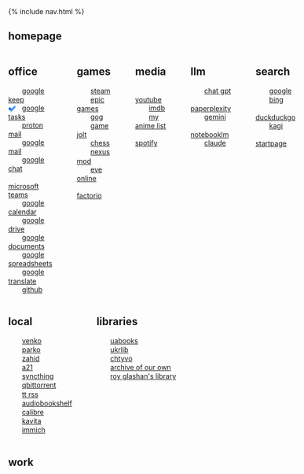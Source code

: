 <body>
  {% include nav.html %}
</body>

## homepage

<div style="display: flex; gap: 50px; align-items: flex-start;">

  <div>
    <h2>office</h2>
     <ul style="list-style: none; padding-left: 0;">
      <li>
        <img src="https://t3.gstatic.com/faviconV2?client=SOCIAL&type=FAVICON&fallback_opts=TYPE,SIZE,URL&url=https://keep.google.com/&size=16" style="width:16px; height:16px; vertical-align:middle; margin-right:8px;">
        <a href="https://keep.google.com/">google keep</a>
      </li>
      <li>
        <img src="/assets/icons/icons8-microsoft-todo-2019-16.png" style="width:16px; height:16px; vertical-align:middle; margin-right:8px;">
        <a href="https://tasks.google.com/tasks/">google tasks</a>
      </li>
      <li>
        <img src="https://t3.gstatic.com/faviconV2?client=SOCIAL&type=FAVICON&fallback_opts=TYPE,SIZE,URL&url=https://mail.proton.me/u/1/inbox&size=16" style="width:16px; height:16px; vertical-align:middle; margin-right:8px;">
        <a href="https://mail.proton.me/u/1/inbox">proton mail</a>
      </li>
      <li>
        <img src="https://t3.gstatic.com/faviconV2?client=SOCIAL&type=FAVICON&fallback_opts=TYPE,SIZE,URL&url=https://mail.google.com/mail/u/0/&size=16#inbox" style="width:16px; height:16px; vertical-align:middle; margin-right:8px;">
        <a href="https://mail.google.com/mail/u/0/#inbox">google mail</a>
      </li>
      <li>
        <img src="https://t2.gstatic.com/faviconV2?client=SOCIAL&type=FAVICON&fallback_opts=TYPE,SIZE,URL&url=https://mail.google.com/chat/u/0/&size=16#chat/home" style="width:16px; height:16px; vertical-align:middle; margin-right:8px;">
        <a href="https://mail.google.com/chat/u/0/#chat/home">google chat</a>
      </li>
      <li>
        <img src="https://t3.gstatic.com/faviconV2?client=SOCIAL&type=FAVICON&fallback_opts=TYPE,SIZE,URL&url=https://teams.live.com/v2&size=16" style="width:16px; height:16px; vertical-align:middle; margin-right:8px;">
        <a href="https://teams.live.com/v2">microsoft teams</a>
      </li>
      <li>
        <img src="https://t3.gstatic.com/faviconV2?client=SOCIAL&type=FAVICON&fallback_opts=TYPE,SIZE,URL&url=https://calendar.google.com/calendar/u/0/r?pli=1&size=16" style="width:16px; height:16px; vertical-align:middle; margin-right:8px;">
        <a href="https://calendar.google.com/calendar/u/0/r?pli=1">google calendar</a>
      </li>
      <li>
        <img src="https://t2.gstatic.com/faviconV2?client=SOCIAL&type=FAVICON&fallback_opts=TYPE,SIZE,URL&url=https://drive.google.com/drive/home&size=16" style="width:16px; height:16px; vertical-align:middle; margin-right:8px;">
        <a href="https://drive.google.com/drive/home">google drive</a>
      </li>
      <li>
        <img src="https://t1.gstatic.com/faviconV2?client=SOCIAL&type=FAVICON&fallback_opts=TYPE,SIZE,URL&url=https://docs.google.com/document/u/&size=16" style="width:16px; height:16px; vertical-align:middle; margin-right:8px;">
        <a href="https://docs.google.com/document/u/0/?pli=1">google documents</a>
      </li>
      <li>
        <img src="https://t3.gstatic.com/faviconV2?client=SOCIAL&type=FAVICON&fallback_opts=TYPE,SIZE,URL&url=https://docs.google.com/spreadsheets/u/0/?pli=1&size=16" style="width:16px; height:16px; vertical-align:middle; margin-right:8px;">
        <a href="https://docs.google.com/spreadsheets/u/0/?pli=1">google spreadsheets</a>
      </li>
      <li>
        <img src="https://t3.gstatic.com/faviconV2?client=SOCIAL&type=FAVICON&fallback_opts=TYPE,SIZE,URL&url=https://translate.google.com/?&size=16" style="width:16px; height:16px; vertical-align:middle; margin-right:8px;">
        <a href="https://translate.google.com/">google translate</a>
      </li>
      <li>
        <img src="https://t2.gstatic.com/faviconV2?client=SOCIAL&type=FAVICON&fallback_opts=TYPE,SIZE,URL&url=https://github.com/&size=16" style="width:16px; height:16px; vertical-align:middle; margin-right:8px;">
        <a href="https://github.com/">github</a>
      </li>
    </ul>
  </div>

  <div>
    <h2>games</h2>
    <ul style="list-style: none; padding-left: 0;">
      <li>
        <img src="https://t1.gstatic.com/faviconV2?client=SOCIAL&type=FAVICON&fallback_opts=TYPE,SIZE,URL&url=http://steampowered.com&size=16" style="width:16px; height:16px; vertical-align:middle; margin-right:8px;">
        <a href="https://store.steampowered.com/">steam</a></li>
      <li>
        <img src="https://t3.gstatic.com/faviconV2?client=SOCIAL&type=FAVICON&fallback_opts=TYPE,SIZE,URL&url=http://store.epicgames.com&size=16" style="width:16px; height:16px; vertical-align:middle; margin-right:8px;">
        <a href="https://store.epicgames.com/en-US/">epic games</a>
      </li>
      <li>
        <img src="https://t3.gstatic.com/faviconV2?client=SOCIAL&type=FAVICON&fallback_opts=TYPE,SIZE,URL&url=http://www.gog.com&size=16" style="width:16px; height:16px; vertical-align:middle; margin-right:8px;">
        <a href="https://www.gog.com/en/">gog</a>
      </li>
      <li>
        <img src="https://t1.gstatic.com/faviconV2?client=SOCIAL&type=FAVICON&fallback_opts=TYPE,SIZE,URL&url=https://gamejolt.com/&size=16" style="width:16px; height:16px; vertical-align:middle; margin-right:8px;">
        <a href="https://gamejolt.com/">game jolt</a>
      </li>
      <li>
        <img src="https://t3.gstatic.com/faviconV2?client=SOCIAL&type=FAVICON&fallback_opts=TYPE,SIZE,URL&url=http://www.chess.com&size=16" style="width:16px; height:16px; vertical-align:middle; margin-right:8px;">
        <a href="https://www.chess.com/play/computer">chess</a>
      </li>
      <li>
        <img src="https://t0.gstatic.com/faviconV2?client=SOCIAL&type=FAVICON&fallback_opts=TYPE,SIZE,URL&url=https://www.nexusmods.com/&size=16" style="width:16px; height:16px; vertical-align:middle; margin-right:8px;">
        <a href="https://www.nexusmods.com/">nexus mod</a>
      </li>
      <li>
        <img src="https://t2.gstatic.com/faviconV2?client=SOCIAL&type=FAVICON&fallback_opts=TYPE,SIZE,URL&url=https://www.eveonline.com/&size=16" style="width:16px; height:16px; vertical-align:middle; margin-right:8px;">
        <a href="https://www.eveonline.com/">eve online</a>
      </li>
      <li>
        <img src="https://t1.gstatic.com/faviconV2?client=SOCIAL&type=FAVICON&fallback_opts=TYPE,SIZE,URL&url=https://factorio.com/&size=16" style="width:16px; height:16px; vertical-align:middle; margin-right:8px;">
        <a href="https://factorio.com/">factorio</a>
      </li>
    </ul>
  </div>

  <div>
    <h2>media</h2>
    <ul style="list-style: none; padding-left: 0;">
      <li>
        <img src="https://t0.gstatic.com/faviconV2?client=SOCIAL&type=FAVICON&fallback_opts=TYPE,SIZE,URL&url=https://www.youtube.com/&size=16" style="width:16px; height:16px; vertical-align:middle; margin-right:8px;">
        <a href="https://www.youtube.com/">youtube</a>
      </li>
      <li>
        <img src="https://t2.gstatic.com/faviconV2?client=SOCIAL&type=FAVICON&fallback_opts=TYPE,SIZE,URL&url=https://www.imdb.com/&size=16" style="width:16px; height:16px; vertical-align:middle; margin-right:8px;">
        <a href="https://www.imdb.com/">imdb</a>
      </li>
      <li>
        <img src="https://t3.gstatic.com/faviconV2?client=SOCIAL&type=FAVICON&fallback_opts=TYPE,SIZE,URL&url=https://myanimelist.net/&size=16" style="width:16px; height:16px; vertical-align:middle; margin-right:8px;">
        <a href="https://myanimelist.net/">my anime list</a>
      </li>
      <li>
        <img src="https://t2.gstatic.com/faviconV2?client=SOCIAL&type=FAVICON&fallback_opts=TYPE,SIZE,URL&url=https://spotify.com/&size=16" style="width:16px; height:16px; vertical-align:middle; margin-right:8px;">
        <a href="https://open.spotify.com/">spotify</a>
      </li>
    </ul>
  </div>

  <div>
    <h2>llm</h2>
     <ul style="list-style: none; padding-left: 0;">
      <li>
        <img src="https://t3.gstatic.com/faviconV2?client=SOCIAL&type=FAVICON&fallback_opts=TYPE,SIZE,URL&url=https://chatgpt.com/&size=16" style="width:16px; height:16px; vertical-align:middle; margin-right:8px;">
        <a href="https://chatgpt.com/">chat gpt</a>
      </li>
      <li>
        <img src="https://t0.gstatic.com/faviconV2?client=SOCIAL&type=FAVICON&fallback_opts=TYPE,SIZE,URL&url=https://www.perplexity.ai/&size=16" style="width:16px; height:16px; vertical-align:middle; margin-right:8px;">
        <a href="https://www.perplexity.ai/">paperplexity</a>
      </li>
      <li>
        <img src="https://t3.gstatic.com/faviconV2?client=SOCIAL&type=FAVICON&fallback_opts=TYPE,SIZE,URL&url=https://gemini.google.com/app&size=16" style="width:16px; height:16px; vertical-align:middle; margin-right:8px;">
        <a href="https://gemini.google.com/app">gemini</a>
      </li>
      <li>
        <img src="https://t1.gstatic.com/faviconV2?client=SOCIAL&type=FAVICON&fallback_opts=TYPE,SIZE,URL&url=https://notebooklm.google.com/&size=16" style="width:16px; height:16px; vertical-align:middle; margin-right:8px;">
        <a href="https://notebooklm.google.com/">notebooklm</a>
      </li>
      <li>
        <img src="https://t3.gstatic.com/faviconV2?client=SOCIAL&type=FAVICON&fallback_opts=TYPE,SIZE,URL&url=https://claude.ai/&size=16" style="width:16px; height:16px; vertical-align:middle; margin-right:8px;">
        <a href="https://claude.ai/">claude</a>
      </li>
      </ul>
  </div>

  <div>
    <h2>search</h2>
     <ul style="list-style: none; padding-left: 0;">
      <li>
        <img src="https://t0.gstatic.com/faviconV2?client=SOCIAL&type=FAVICON&fallback_opts=TYPE,SIZE,URL&url=https://www.google.com/&size=16" style="width:16px; height:16px; vertical-align:middle; margin-right:8px;">
        <a href="https://www.google.com/">google</a>
      </li>
      <li>
        <img src="https://t3.gstatic.com/faviconV2?client=SOCIAL&type=FAVICON&fallback_opts=TYPE,SIZE,URL&url=https://www.bing.com/&size=16" style="width:16px; height:16px; vertical-align:middle; margin-right:8px;">
        <a href="https://www.bing.com/">bing</a>
      </li>
      <li>
        <img src="https://t2.gstatic.com/faviconV2?client=SOCIAL&type=FAVICON&fallback_opts=TYPE,SIZE,URL&url=https://duckduckgo.com/&size=16" style="width:16px; height:16px; vertical-align:middle; margin-right:8px;">
        <a href="https://duckduckgo.com/">duckduckgo</a>
      </li>
      <li>
        <img src="https://t2.gstatic.com/faviconV2?client=SOCIAL&type=FAVICON&fallback_opts=TYPE,SIZE,URL&url=https://kagi.com/&size=16" style="width:16px; height:16px; vertical-align:middle; margin-right:8px;">
        <a href="https://kagi.com/">kagi</a>
      </li>
      <li>
        <img src="https://t0.gstatic.com/faviconV2?client=SOCIAL&type=FAVICON&fallback_opts=TYPE,SIZE,URL&url=https://startpage.com/&size=16" style="width:16px; height:16px; vertical-align:middle; margin-right:8px;">
        <a href="https://eu.startpage.com/">startpage</a>
      </li>
      </ul>
  </div>

</div>

<div style="display: flex; gap: 50px; align-items: flex-start;">

  <div>
    <h2>local</h2>
     <ul style="list-style: none; padding-left: 0;">
      <li>
        <img src="https://t0.gstatic.com/faviconV2?client=SOCIAL&type=FAVICON&fallback_opts=TYPE,SIZE,URL&url=https://www.tp-link.com&size=16" style="width:16px; height:16px; vertical-align:middle; margin-right:8px;">
        <a href="http://192.168.2.1/">venko</a>
      </li>
      <li>
        <img src="https://t0.gstatic.com/faviconV2?client=SOCIAL&type=FAVICON&fallback_opts=TYPE,SIZE,URL&url=https://www.tp-link.com&size=16" style="width:16px; height:16px; vertical-align:middle; margin-right:8px;">
        <a href="http://192.168.3.1/">parko</a>
      </li>
      <li>
        <img src="https://t0.gstatic.com/faviconV2?client=SOCIAL&type=FAVICON&fallback_opts=TYPE,SIZE,URL&url=https://www.tp-link.com&size=16" style="width:16px; height:16px; vertical-align:middle; margin-right:8px;">
        <a href="http://192.168.0.1/">zahid</a>
      </li>
      <li>
        <img src="https://t1.gstatic.com/faviconV2?client=SOCIAL&type=FAVICON&fallback_opts=TYPE,SIZE,URL&url=https://shop.dbg.co.za/&size=16" style="width:16px; height:16px; vertical-align:middle; margin-right:8px;">
        <a href="http://192.168.0.101/">a21</a>
      </li>
      <li>
        <img src="https://t2.gstatic.com/faviconV2?client=SOCIAL&type=FAVICON&fallback_opts=TYPE,SIZE,URL&url=https://syncthing.net/&size=16" style="width:16px; height:16px; vertical-align:middle; margin-right:8px;">
        <a href="http://192.168.2.10:8384/">syncthing</a>
      </li>
      <li>
        <img src="https://t0.gstatic.com/faviconV2?client=SOCIAL&type=FAVICON&fallback_opts=TYPE,SIZE,URL&url=https://www.qbittorrent.org/&size=16" style="width:16px; height:16px; vertical-align:middle; margin-right:8px;">
        <a href="http://192.168.2.10:8080/">qbittorrent</a>
      </li>
      <li>
        <img src="https://t1.gstatic.com/faviconV2?client=SOCIAL&type=FAVICON&fallback_opts=TYPE,SIZE,URL&url=https://tt-rss.org/&size=16" style="width:16px; height:16px; vertical-align:middle; margin-right:8px;">
        <a href="http://192.168.2.10:8280/tt-rss/">tt rss</a>
      </li>
      <li>
        <img src="https://t3.gstatic.com/faviconV2?client=SOCIAL&type=FAVICON&fallback_opts=TYPE,SIZE,URL&url=https://www.audiobookshelf.org/&size=16" style="width:16px; height:16px; vertical-align:middle; margin-right:8px;">
        <a href="http://192.168.2.10:13378/">audiobookshelf</a>
      </li>
      <li>
        <img src="https://t0.gstatic.com/faviconV2?client=SOCIAL&type=FAVICON&fallback_opts=TYPE,SIZE,URL&url=https://calibre-ebook.com/&size=16" style="width:16px; height:16px; vertical-align:middle; margin-right:8px;">
        <a href="http://192.168.2.10:8880/">calibre</a>
      </li>
      <li>
        <img src="https://t3.gstatic.com/faviconV2?client=SOCIAL&type=FAVICON&fallback_opts=TYPE,SIZE,URL&url=https://www.kavitareader.com/&size=16" style="width:16px; height:16px; vertical-align:middle; margin-right:8px;">
        <a href="http://192.168.2.10:5000/home">kavita</a>
      </li>
      <li>
        <img src="https://t1.gstatic.com/faviconV2?client=SOCIAL&type=FAVICON&fallback_opts=TYPE,SIZE,URL&url=https://immich.app/&size=16" style="width:16px; height:16px; vertical-align:middle; margin-right:8px;">
        <a href="http://192.168.2.10:2283/albums">immich</a>
      </li>
      </ul>
  </div>

  <div>
    <h2>libraries</h2>
     <ul style="list-style: none; padding-left: 0;">
      <li>
        <img src="https://t3.gstatic.com/faviconV2?client=SOCIAL&type=FAVICON&fallback_opts=TYPE,SIZE,URL&url=https://uabooks.net/&size=16" style="width:16px; height:16px; vertical-align:middle; margin-right:8px;">
        <a href="https://uabooks.net/">uabooks</a>
      </li>
      <li>
        <img src="https://t0.gstatic.com/faviconV2?client=SOCIAL&type=FAVICON&fallback_opts=TYPE,SIZE,URL&url=https://www.ukrlib.com.ua/&size=16" style="width:16px; height:16px; vertical-align:middle; margin-right:8px;">
        <a href="https://www.ukrlib.com.ua/">ukrlib</a>
      </li>
      <li>
        <img src="https://t1.gstatic.com/faviconV2?client=SOCIAL&type=FAVICON&fallback_opts=TYPE,SIZE,URL&url=https://chtyvo.org.ua/&size=16" style="width:16px; height:16px; vertical-align:middle; margin-right:8px;">
        <a href="https://chtyvo.org.ua/">chtyvo</a>
      </li>
      <li>
        <img src="https://t1.gstatic.com/faviconV2?client=SOCIAL&type=FAVICON&fallback_opts=TYPE,SIZE,URL&url=https://archiveofourown.org/&size=16  " style="width:16px; height:16px; vertical-align:middle; margin-right:8px;">
        <a href="https://archiveofourown.org/">archive of our own</a>
      </li>
      <li>
        <img src="https://t1.gstatic.com/faviconV2?client=SOCIAL&type=FAVICON&fallback_opts=TYPE,SIZE,URL&url=https://freeread.de/&size=16" style="width:16px; height:16px; vertical-align:middle; margin-right:8px;">
        <a href="https://freeread.de/">roy glashan's library</a>
      </li>
      </ul>
  </div>

</div>


## work

